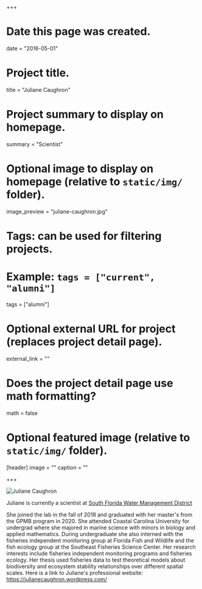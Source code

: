 +++
# Date this page was created.
date = "2016-05-01"

# Project title.
title = "Juliane Caughron"

# Project summary to display on homepage.
summary = "Scientist"

# Optional image to display on homepage (relative to `static/img/` folder).
image_preview = "juliane-caughron.jpg"

# Tags: can be used for filtering projects.
# Example: `tags = ["current", "alumni"]`
tags = ["alumni"]

# Optional external URL for project (replaces project detail page).
external_link = ""

# Does the project detail page use math formatting?
math = false

# Optional featured image (relative to `static/img/` folder).
[header]
image = ""
caption = ""

+++

![Juliane Caughron](/img/juliane-waterfall.jpg)

Juliane is currently a scientist at [South Florida Water Management District](https://www.linkedin.com/in/juliane-caughron-1059941aa/)

She joined the lab in the fall of 2018 and graduated with her master's from the GPMB program in 2020. 
She attended Coastal Carolina University for undergrad where she majored in marine science with minors in biology and applied mathematics.
During undergraduate she also interned with the fisheries independent
monitoring group at Florida Fish and Wildlife and the fish ecology group at the Southeast Fisheries Science Center. 
Her research interests include fisheries independent monitoring programs and fisheries ecology.
Her thesis used fisheries data to test theoretical models about biodiversity and ecosystem stability relationships over different spatial scales.
Here is a link to Juliane's professional website: https://julianecaughron.wordpress.com/ 
